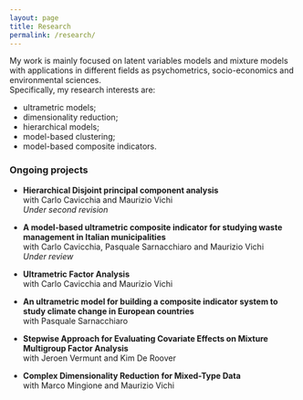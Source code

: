 ```yaml
---
layout: page
title: Research
permalink: /research/
---
```


My work is mainly focused on latent variables models and mixture models with applications in different fields as psychometrics, socio-economics and environmental sciences. \
Specifically, my research interests are:
- ultrametric models;
- dimensionality reduction;
- hierarchical models;
- model-based clustering;
- model-based composite indicators.

### Ongoing projects
- **Hierarchical Disjoint principal component analysis** \
 with Carlo Cavicchia and Maurizio Vichi \
_Under second revision_

- **A model-based ultrametric composite indicator for studying waste management in Italian municipalities** \
with Carlo Cavicchia, Pasquale Sarnacchiaro and Maurizio Vichi \
_Under review_

- **Ultrametric Factor Analysis** \
with Carlo Cavicchia and Maurizio Vichi 

- **An ultrametric model for building a composite indicator system to study climate change in European countries** \
with Pasquale Sarnacchiaro

- **Stepwise Approach for Evaluating Covariate Effects on Mixture Multigroup Factor Analysis** \
with Jeroen Vermunt and Kim De Roover

- **Complex Dimensionality Reduction for Mixed-Type Data** \
with Marco Mingione and Maurizio Vichi



